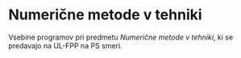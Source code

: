 # Numerične metode v tehniki

Vsebine programov pri predmetu *Numerične metode v tehniki*, ki se predavajo na UL-FPP na PS smeri.
